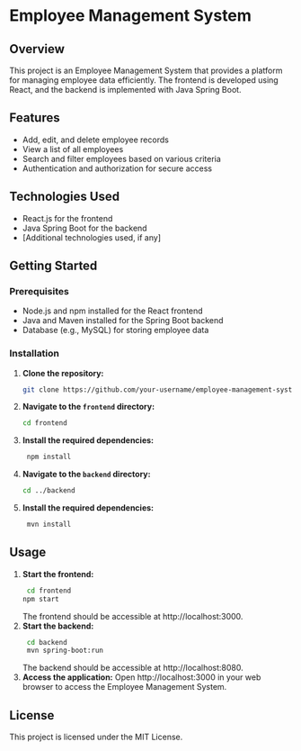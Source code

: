 # Employee Management System

## Overview

This project is an Employee Management System that provides a platform for managing employee data efficiently. The frontend is developed using React, and the backend is implemented with Java Spring Boot.

## Features

- Add, edit, and delete employee records
- View a list of all employees
- Search and filter employees based on various criteria
- Authentication and authorization for secure access

## Technologies Used

- React.js for the frontend
- Java Spring Boot for the backend
- [Additional technologies used, if any]

## Getting Started

### Prerequisites

- Node.js and npm installed for the React frontend
- Java and Maven installed for the Spring Boot backend
- Database (e.g., MySQL) for storing employee data

### Installation

1. **Clone the repository:**
   ```bash
   git clone https://github.com/your-username/employee-management-system.git
    ```
2. **Navigate to the `frontend` directory:**
   ```bash
   cd frontend
   ```
3. **Install the required dependencies:**
   ```bash
    npm install
    ```
4. **Navigate to the `backend` directory:**
   ```bash
   cd ../backend
   ```
5. **Install the required dependencies:**
   ```bash
    mvn install
    ```
   
## Usage
1. **Start the frontend:**
   ```bash
    cd frontend
   npm start
   ```
   The frontend should be accessible at http://localhost:3000.
2. **Start the backend:**
   ```bash
    cd backend
    mvn spring-boot:run
    ```
   The backend should be accessible at http://localhost:8080.
3. **Access the application:**
   Open http://localhost:3000 in your web browser to access the Employee Management System.
   
## License
This project is licensed under the MIT License.